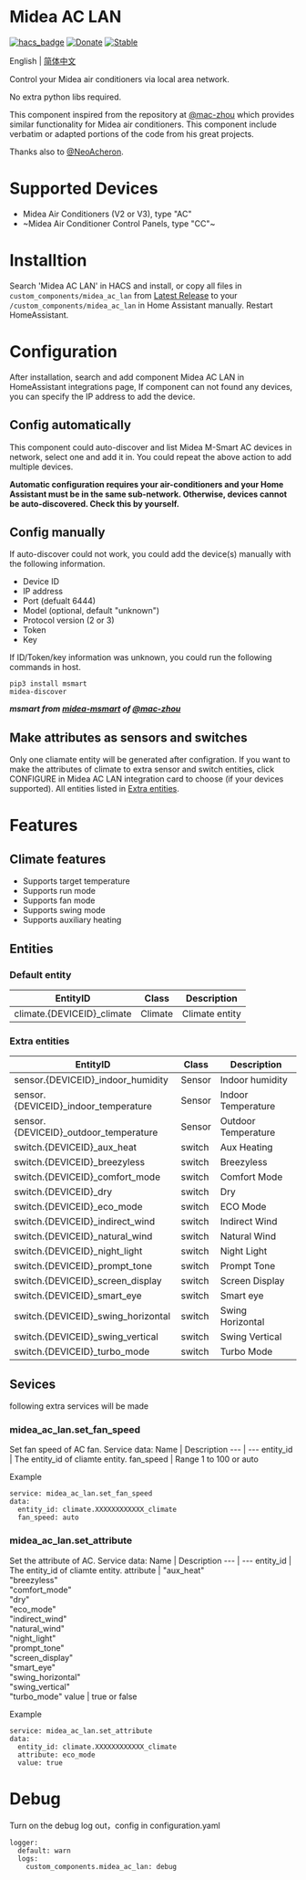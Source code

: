 # Midea AC LAN
[![hacs_badge](https://img.shields.io/badge/HACS-Default-orange.svg)](https://github.com/hacs/integration)
[![Donate](https://img.shields.io/badge/donate-BuyMeCoffee-yellow.svg)](https://www.buymeacoffee.com/georgezhao2010)
[![Stable](https://img.shields.io/github/v/release/georgezhao2010/midea_ac_lan)](https://github.com/georgezhao2010/midea_ac_lan/releases/latest)

English | [简体中文](https://github.com/georgezhao2010/midea_ac_lan/blob/master/README_hans.md)

Control your Midea air conditioners via local area network.

No extra python libs required.

This component inspired from the repository at [@mac-zhou](https://github.com/mac-zhou/midea-msmart) which provides similar functionality for Midea air conditioners. This component include verbatim or adapted portions of the code from his great projects.

Thanks also to [@NeoAcheron](https://github.com/NeoAcheron/midea-ac-py).

# Supported Devices
- Midea Air Conditioners (V2 or V3), type "AC"
- ~Midea Air Conditioner Control Panels, type "CC"~

# Installtion
Search 'Midea AC LAN' in HACS and install, or copy all files in `custom_components/midea_ac_lan` from [Latest Release](https://github.com/georgezhao2010/midea_ac_lan/releases/latest) to your `/custom_components/midea_ac_lan` in Home Assistant manually. Restart HomeAssistant.

# Configuration
After installation, search and add component Midea AC LAN in HomeAssistant integrations page,
If component can not found any devices, you can specify the IP address to add the device.

## Config automatically
This component could auto-discover and list Midea M-Smart AC devices in network, select one and add it in. You could repeat the above action to add multiple devices.

**Automatic configuration requires your air-conditioners and your Home Assistant must be in the same sub-network. Otherwise, devices cannot be auto-discovered.  Check this by yourself.**

## Config manually
If auto-discover could not work, you could add the device(s) manually with the following information.
- Device ID
- IP address
- Port (defualt 6444)
- Model (optional, default "unknown")
- Protocol version (2 or 3)
- Token
- Key

If ID/Token/key information was unknown, you could run the following commands in host.
```
pip3 install msmart
midea-discover
```

***msmart from [midea-msmart](https://github.com/mac-zhou/midea-msmart) of [@mac-zhou](https://github.com/mac-zhou)***

## Make attributes as sensors and switches

Only one cliamate entity will be generated after configration. If you want to make the attributes of climate to extra sensor and switch entities, click CONFIGURE in Midea AC LAN integration card to choose (if your devices supported). All entities listed in [Extra entities](#extra-entities).

# Features
## Climate features
- Supports target temperature
- Supports run mode
- Supports fan mode
- Supports swing mode
- Supports auxiliary heating

## Entities
### Default entity
EntityID | Class | Description
--- | --- | ---
climate.{DEVICEID}_climate | Climate | Climate entity

### Extra entities

EntityID | Class | Description
--- | --- | ---
sensor.{DEVICEID}_indoor_humidity | Sensor | Indoor humidity
sensor.{DEVICEID}_indoor_temperature | Sensor | Indoor Temperature
sensor.{DEVICEID}_outdoor_temperature | Sensor | Outdoor Temperature
switch.{DEVICEID}_aux_heat | switch | Aux Heating
switch.{DEVICEID}_breezyless | switch | Breezyless
switch.{DEVICEID}_comfort_mode | switch | Comfort Mode
switch.{DEVICEID}_dry | switch | Dry
switch.{DEVICEID}_eco_mode | switch | ECO Mode
switch.{DEVICEID}_indirect_wind | switch | Indirect Wind
switch.{DEVICEID}_natural_wind | switch | Natural Wind
switch.{DEVICEID}_night_light | switch | Night Light
switch.{DEVICEID}_prompt_tone | switch | Prompt Tone
switch.{DEVICEID}_screen_display | switch | Screen Display
switch.{DEVICEID}_smart_eye | switch | Smart eye
switch.{DEVICEID}_swing_horizontal | switch | Swing Horizontal
switch.{DEVICEID}_swing_vertical | switch | Swing Vertical
switch.{DEVICEID}_turbo_mode | switch | Turbo Mode

## Sevices
following extra services will be made

### midea_ac_lan.set_fan_speed
Set fan speed of AC fan. Service data:
Name | Description
--- | ---
entity_id | The entity_id of cliamte entity.
fan_speed | Range 1 to 100 or auto

Example
```
service: midea_ac_lan.set_fan_speed
data:
  entity_id: climate.XXXXXXXXXXXX_climate
  fan_speed: auto
```

### midea_ac_lan.set_attribute
Set the attribute of AC. Service data:
Name | Description
--- | ---
entity_id | The entity_id of cliamte entity.
attribute | "aux_heat"<br/>"breezyless"<br/>"comfort_mode"<br/>"dry"<br/>"eco_mode"<br/>"indirect_wind"<br/>"natural_wind"<br/>"night_light"<br/>"prompt_tone"<br/>"screen_display"<br/>"smart_eye"<br/>"swing_horizontal"<br/>"swing_vertical"<br/>"turbo_mode"
value | true or false

Example
```
service: midea_ac_lan.set_attribute
data:
  entity_id: climate.XXXXXXXXXXXX_climate
  attribute: eco_mode
  value: true
```

# Debug

Turn on the debug log out，config in configuration.yaml
```
logger:
  default: warn
  logs:
    custom_components.midea_ac_lan: debug
```
